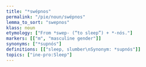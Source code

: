 ```yaml
---
title: "*swépnos"
permalink: "/pie/noun/swépnos"
lemma_to_sort: "swepnos"
klass: noun
etymology: ["From *swep- (“to sleep”) +‎ *-nós."]
markers: [["m", "masculine gender"]]
synonyms: ["*supnós"]
definitions: [["sleep, slumber\nSynonym: *supnós"]]
topics: ["ine-pro:Sleep"]
---
```

